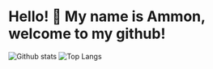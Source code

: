 # Hello! :wave: My name is Ammon, welcome to my github!

![Github stats](https://github-readme-stats.vercel.app/api?username=human37&show_icons=true&include_all_commits=true&hide_border=true&line_height=28&count_private=true&theme=buefy)
![Top Langs](https://github-readme-stats.vercel.app/api/top-langs/?username=human37&hide=html&langs_count=10&layout=compact&hide_border=true&exclude_repo=xv6-lottery-scheduler&theme=buefy)

